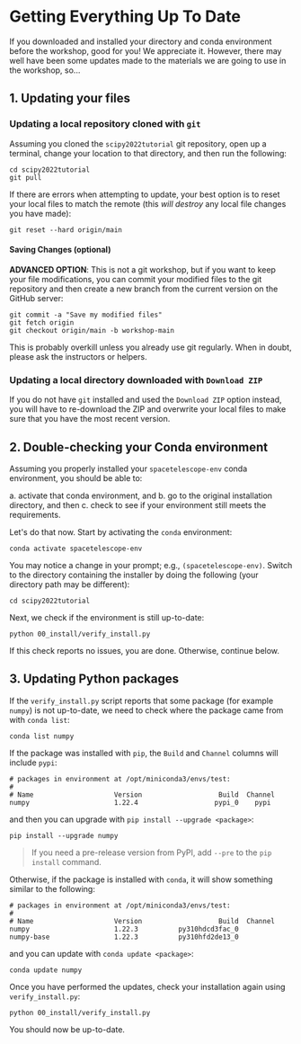 # Getting Everything Up To Date

If you downloaded and installed your directory and conda environment before the workshop, good for you!  We appreciate
it. However, there may well have been some updates made to the materials we are going to use in the workshop, so...

## 1. Updating your files

### Updating a local repository cloned with `git`

Assuming you cloned the `scipy2022tutorial` git repository, open up a terminal, change your location to that directory,
and then run the following:

```shell
cd scipy2022tutorial
git pull
```

If there are errors when attempting to update, your best option is to reset your local files to match the remote
(this *will destroy* any local file changes you have made):

```shell
git reset --hard origin/main
```

#### Saving Changes (optional)

**ADVANCED OPTION**: This is not a git workshop, but if you want to keep your file modifications, you can commit your
modified files to the git repository and then create a new branch from the current version on the GitHub server:

```shell
git commit -a "Save my modified files"
git fetch origin
git checkout origin/main -b workshop-main
```

This is probably overkill unless you already use git regularly. When in doubt, please ask the instructors or helpers.

### Updating a local directory downloaded with `Download ZIP`

If you do not have `git` installed and used the `Download ZIP` option instead, you will have to re-download the ZIP and
overwrite your local files to make sure that you have the most recent version.

## 2. Double-checking your Conda environment

Assuming you properly installed your `spacetelescope-env` conda environment, you should be able to:

a. activate that conda environment, and b. go to the original installation directory, and then c. check to see if your
environment still meets the requirements.

Let's do that now. Start by activating the `conda` environment:

```shell
conda activate spacetelescope-env
```

You may notice a change in your prompt; e.g., `(spacetelescope-env)`. Switch to the directory containing the installer
by doing the following (your directory path may be different):

```shell
cd scipy2022tutorial
```

Next, we check if the environment is still up-to-date:

```shell
python 00_install/verify_install.py
```

If this check reports no issues, you are done. Otherwise, continue below.

## 3. Updating Python packages

If the `verify_install.py` script reports that some package (for example `numpy`)
is not up-to-date, we need to check where the package came from with `conda list`:

```shell
conda list numpy
```

If the package was installed with `pip`, the `Build` and `Channel` columns will include `pypi`:

```
# packages in environment at /opt/miniconda3/envs/test:
#
# Name                    Version                   Build  Channel
numpy                     1.22.4                   pypi_0    pypi
```

and then you can upgrade with `pip install --upgrade <package>`:

```shell
pip install --upgrade numpy
```

> If you need a pre-release version from PyPI, add `--pre` to the `pip install` command.

Otherwise, if the package is installed with `conda`, it will show something similar to the following:

```
# packages in environment at /opt/miniconda3/envs/test:
#
# Name                    Version                   Build  Channel
numpy                     1.22.3          py310hdcd3fac_0
numpy-base                1.22.3          py310hfd2de13_0
```

and you can update with `conda update <package>`:

```shell
conda update numpy
```

Once you have performed the updates, check your installation again using `verify_install.py`:

```shell
python 00_install/verify_install.py
```

You should now be up-to-date.
